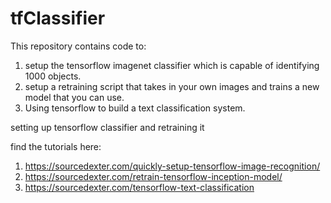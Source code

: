 # tfClassifier

This repository contains code to: 
1) setup the tensorflow imagenet classifier which is capable of identifying 1000 objects.
2) setup a retraining script that takes in your own images and trains a new model that you can use.
3) Using tensorflow to build a text classification system.

setting up tensorflow classifier and retraining it 

find the tutorials here:
1) https://sourcedexter.com/quickly-setup-tensorflow-image-recognition/
2) https://sourcedexter.com/retrain-tensorflow-inception-model/
3) https://sourcedexter.com/tensorflow-text-classification

